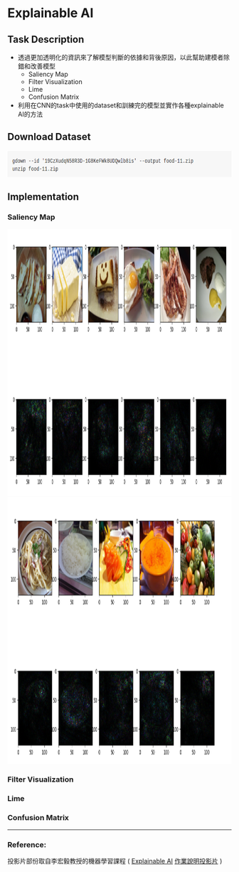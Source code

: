 # Explainable AI
## Task Description
* 透過更加透明化的資訊來了解模型判斷的依據和背後原因，以此幫助建模者除錯和改善模型
  * Saliency Map
  * Filter Visualization
  * Lime
  * Confusion Matrix
* 利用在CNN的task中使用的dataset和訓練完的模型並實作各種explainable AI的方法
## Download Dataset
<img src="output/dataset.png" width=700 height=60 /> <br>
## Implementation
### Saliency Map
<img src="output/saliency_1.png" width=1100 height=600 /> <br>
<img src="output/saliency_2.png" width=1100 height=600 /> <br>
### Filter Visualization
### Lime
### Confusion Matrix
---
### Reference:
投影片部份取自李宏毅教授的機器學習課程 (
[Explainable AI](http://speech.ee.ntu.edu.tw/~tlkagk/courses/ML_2019/Lecture/XAI%20(v7).pdf)
[作業說明投影片](https://docs.google.com/presentation/d/1VClvgyilAvohextY0tM3gD7YemXGSUrzLV0E8RjDnMU/edit) )
